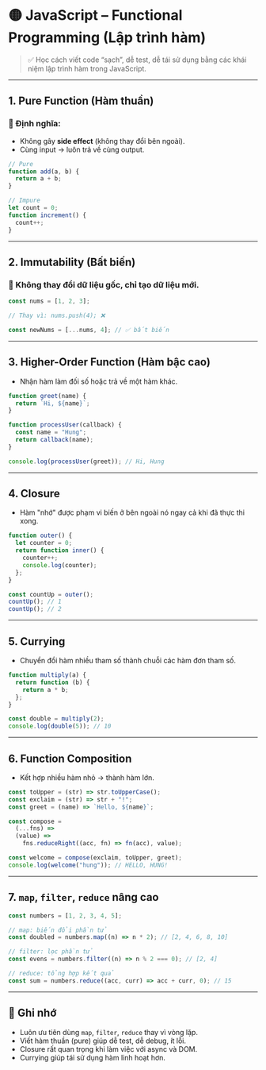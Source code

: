 # 🟡 JavaScript – Functional Programming (Lập trình hàm)

> ✅ Học cách viết code “sạch”, dễ test, dễ tái sử dụng bằng các khái niệm lập trình hàm trong JavaScript.

---

## 1. Pure Function (Hàm thuần)

### 📌 Định nghĩa:

- Không gây **side effect** (không thay đổi bên ngoài).
- Cùng input → luôn trả về cùng output.

```js
// Pure
function add(a, b) {
  return a + b;
}

// Impure
let count = 0;
function increment() {
  count++;
}
```

---

## 2. Immutability (Bất biến)

### 📌 Không thay đổi dữ liệu gốc, chỉ tạo dữ liệu mới.

```js
const nums = [1, 2, 3];

// Thay vì: nums.push(4); ❌

const newNums = [...nums, 4]; // ✅ bất biến
```

---

## 3. Higher-Order Function (Hàm bậc cao)

- Nhận hàm làm đối số hoặc trả về một hàm khác.

```js
function greet(name) {
  return `Hi, ${name}`;
}

function processUser(callback) {
  const name = "Hung";
  return callback(name);
}

console.log(processUser(greet)); // Hi, Hung
```

---

## 4. Closure

- Hàm "nhớ" được phạm vi biến ở bên ngoài nó ngay cả khi đã thực thi xong.

```js
function outer() {
  let counter = 0;
  return function inner() {
    counter++;
    console.log(counter);
  };
}

const countUp = outer();
countUp(); // 1
countUp(); // 2
```

---

## 5. Currying

- Chuyển đổi hàm nhiều tham số thành chuỗi các hàm đơn tham số.

```js
function multiply(a) {
  return function (b) {
    return a * b;
  };
}

const double = multiply(2);
console.log(double(5)); // 10
```

---

## 6. Function Composition

- Kết hợp nhiều hàm nhỏ → thành hàm lớn.

```js
const toUpper = (str) => str.toUpperCase();
const exclaim = (str) => str + "!";
const greet = (name) => `Hello, ${name}`;

const compose =
  (...fns) =>
  (value) =>
    fns.reduceRight((acc, fn) => fn(acc), value);

const welcome = compose(exclaim, toUpper, greet);
console.log(welcome("hung")); // HELLO, HUNG!
```

---

## 7. `map`, `filter`, `reduce` nâng cao

```js
const numbers = [1, 2, 3, 4, 5];

// map: biến đổi phần tử
const doubled = numbers.map((n) => n * 2); // [2, 4, 6, 8, 10]

// filter: lọc phần tử
const evens = numbers.filter((n) => n % 2 === 0); // [2, 4]

// reduce: tổng hợp kết quả
const sum = numbers.reduce((acc, curr) => acc + curr, 0); // 15
```

---

## 🎯 Ghi nhớ

- Luôn ưu tiên dùng `map`, `filter`, `reduce` thay vì vòng lặp.
- Viết hàm thuần (pure) giúp dễ test, dễ debug, ít lỗi.
- Closure rất quan trọng khi làm việc với async và DOM.
- Currying giúp tái sử dụng hàm linh hoạt hơn.
